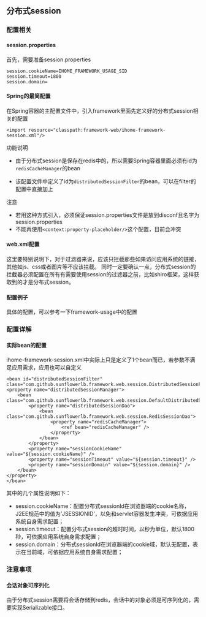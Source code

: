 ## 分布式session

### 配置相关

#### session.properties
首先，需要准备session.properties

    session.cookieName=IHOME_FRAMEWORK_USAGE_SID
    session.timeout=1800
    session.domain=

#### Spring的最简配置

在Spring容器的主配置文件中，引入framework里面先定义好的分布式session相关的配置

	<import resource="classpath:framework-web/ihome-framework-session.xml"/>

功能说明
- 由于分布式session是保存在redis中的，所以需要Spring容器里面必须有id为`redisCacheManager`的bean
- 该配置文件中定义了id为`distributedSessionFilter`的bean，可以在filter的配置中直接加上


	<bean id="compositeFilter" class="com.github.sunflowerlb.framework.web.filter.CompositeFilter">
		<property name="filters">
			<list>
				<bean class="com.github.sunflowerlb.framework.web.filter.PageDigestFilter" />
				<ref bean="distributedSessionFilter" />
			</list>
		</property>
	</bean>

注意
- 若用这种方式引入，必须保证session.properties文件是放到disconf且名字为session.properties
- 不能再使用`<context:property-placeholder/>`这个配置，目前会冲突

#### web.xml配置

这里要特别说明下，对于过滤器来说，应该只拦截那些如果访问应用系统的链接，其他如js、css或者图片等不应该拦截。
同时一定要确认一点，分布式session的拦截器必须配置在所有有需要使用session的过滤器之前，比如shiro框架，这样获取到的才是分布式session。

#### 配置例子
具体的配置，可以参考一下framework-usage中的配置

### 配置详解

#### 实际bean的配置

ihome-framework-session.xml中实际上只是定义了1个bean而已，若参数不满足应用需求，应用也可以自定义
	
	<bean id="distributedSessionFilter" class="com.github.sunflowerlb.framework.web.session.DistributedSessionFilter">
	<property name="distributedSessionManager">
		<bean class="com.github.sunflowerlb.framework.web.session.DefaultDistributedSessionManager">
			<property name="distributedSessionDao">
				<bean class="com.github.sunflowerlb.framework.web.session.RedisSessionDao">
					<property name="redisCacheManager">
						<ref bean="redisCacheManager" />
					</property>
				</bean>
			</property>
			<property name="sessionCookieName" value="${session.cookieName}" />
			<property name="sessionTimeout" value="${session.timeout}" />
			<property name="sessionDomain" value="${session.domain}" />
		</bean>
	</property>
	</bean>

其中的几个属性说明如下：
- session.cookieName：配置分布式sessionId在浏览器端的cookie名称，J2EE规范中的值为’JSESSIONID’，以免和servlet容器发生冲突，可依据应用系统自身需求配置；
- session.timeout：配置分布式session的超时时间，以秒为单位，默认1800秒，可依据应用系统自身需求配置；
- session.domain：分布式sessionId在浏览器端的cookie域，默认无配置，表示在当前域，可依据应用系统自身需求配置；

### 注意事项

#### 会话对象可序列化

由于分布式session需要将会话存储到redis，会话中的对象必须是可序列化的，需要实现Serializable接口。


